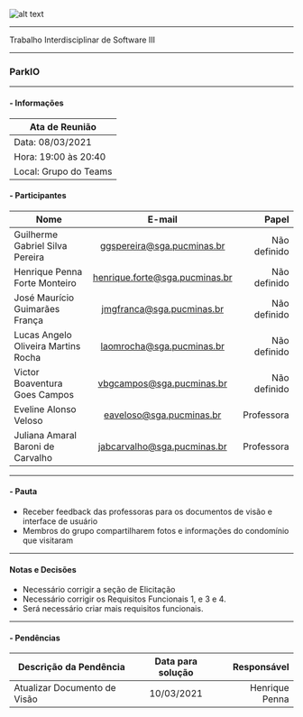 ![alt text](https://i.imgur.com/4B1IxdA.png "Logo Puc")

***

Trabalho Interdisciplinar de Software III

------
### ParkIO

___


####  - Informações
| Ata de Reunião          |
| -------------           |
| Data: 08/03/2021        |
| Hora: 19:00 às 20:40    |
| Local: Grupo do Teams   |

#### - Participantes
| Nome                                 | E-mail                          | Papel            |
| -------------                        | :-------------:                 | -----:           |
| Guilherme Gabriel Silva Pereira      | ggspereira@sga.pucminas.br      | Não definido     |
| Henrique Penna Forte Monteiro        | henrique.forte@sga.pucminas.br  | Não definido     |
| José Maurício Guimarães França       | jmgfranca@sga.pucminas.br       | Não definido     |
| Lucas Angelo Oliveira Martins Rocha  | laomrocha@sga.pucminas.br       | Não definido     |
| Victor Boaventura Goes Campos        | vbgcampos@sga.pucminas.br       | Não definido     |
| Eveline Alonso Veloso                | eaveloso@sga.pucminas.br        | Professora       |
| Juliana Amaral Baroni de Carvalho    | jabcarvalho@sga.pucminas.br     | Professora       |
___

#### - Pauta

- Receber feedback das professoras para os documentos de visão e interface de usuário
- Membros do grupo compartilharem fotos e informações do condomínio que visitaram

___

#### Notas e Decisões

- Necessário corrigir a seção de Elicitação
- Necessário corrigir os Requisitos Funcionais 1, e 3 e 4.
- Será necessário criar mais requisitos funcionais.

___

#### - Pendências

| Descrição da Pendência               | Data para solução               | Responsável          |
| -------------                        | :-------------:                 | -----:               |
| Atualizar Documento de Visão         | 10/03/2021                      | Henrique Penna       |
